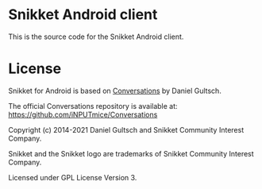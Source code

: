 # Snikket Android client

This is the source code for the Snikket Android client.

# License

Snikket for Android is based on [Conversations](https://conversations.im/) by Daniel Gultsch.

The official Conversations repository is available at: https://github.com/iNPUTmice/Conversations

Copyright (c) 2014-2021 Daniel Gultsch and Snikket Community Interest Company.

Snikket and the Snikket logo are trademarks of Snikket Community Interest Company.

Licensed under GPL License Version 3.

